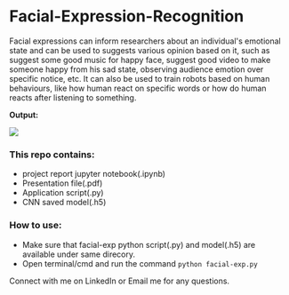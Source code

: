 # Facial-Expression-Recognition
Facial expressions can inform researchers about an individual's emotional state and can be used to suggests various opinion based on it, such as suggest some good music for happy face, suggest good video to make someone happy from his sad state, observing audience emotion over specific notice, etc.
It can also be used to train robots based on human behaviours, like how human react on specific words or how do human reacts after listening to something.

**Output:**

![](https://github.com/CosmiX-6/Facial-Expression-Recognition/blob/f939502df17a2f7efa7d8518945299c5581d7e34/output-example.gif)

### This repo contains:
+ project report jupyter notebook(.ipynb)
+ Presentation file(.pdf)
+ Application script(.py)
+ CNN saved model(.h5)

### How to use:

+ Make sure that facial-exp python script(.py) and model(.h5) are available under same direcory.
+ Open terminal/cmd and run the command `python facial-exp.py`

Connect with me on LinkedIn or Email me for any questions.